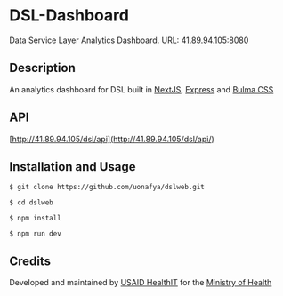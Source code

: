 # DSL-Dashboard
Data Service Layer Analytics Dashboard. URL: [41.89.94.105:8080](http://41.89.94.105:8080)

### 

## Description
An analytics dashboard for DSL built in [NextJS](nextjs.org/), [Express](expressjs.com/) and [Bulma CSS](bulma.io/)

## API
[http://41.89.94.105/dsl/api](http://41.89.94.105/dsl/api/)


## Installation and Usage

``` shell
$ git clone https://github.com/uonafya/dslweb.git

$ cd dslweb

$ npm install

$ npm run dev
```


## Credits
Developed and maintained by [USAID HealthIT](https://healthit.uonbi.ac.ke) for the [Ministry of Health](https://health.go.ke)
